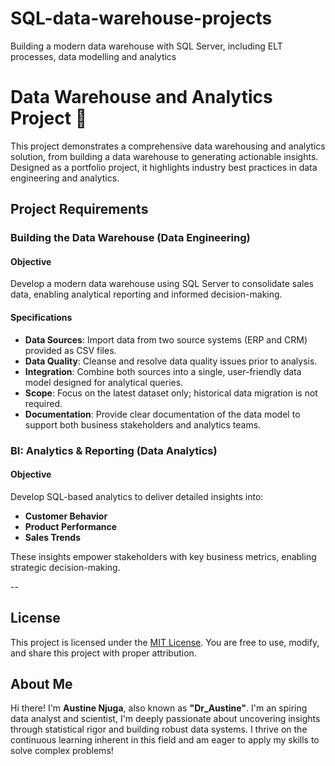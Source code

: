 # SQL-data-warehouse-projects
Building a modern data warehouse with SQL Server, including ELT processes, data modelling and analytics

# Data Warehouse and Analytics Project 🚀

This project demonstrates a comprehensive data warehousing and analytics solution, from building a data warehouse to generating actionable insights. Designed as a portfolio project, it highlights industry best practices in data engineering and analytics.

## Project Requirements

### Building the Data Warehouse (Data Engineering)

#### Objective
Develop a modern data warehouse using SQL Server to consolidate sales data, enabling analytical reporting and informed decision-making.

#### Specifications
* **Data Sources**: Import data from two source systems (ERP and CRM) provided as CSV files.
* **Data Quality**: Cleanse and resolve data quality issues prior to analysis.
* **Integration**: Combine both sources into a single, user-friendly data model designed for analytical queries.
* **Scope**: Focus on the latest dataset only; historical data migration is not required.
* **Documentation**: Provide clear documentation of the data model to support both business stakeholders and analytics teams.

### BI: Analytics & Reporting (Data Analytics)

#### Objective
Develop SQL-based analytics to deliver detailed insights into:

* **Customer Behavior**
* **Product Performance**
* **Sales Trends**

These insights empower stakeholders with key business metrics, enabling strategic decision-making.

--
## License

This project is licensed under the [MIT License](LICENSE). You are free to use, modify, and share this project with proper attribution.

## About Me

Hi there! I'm **Austine Njuga**, also known as **"Dr_Austine"**. I'm an spiring data analyst and scientist, I'm deeply passionate about uncovering insights through statistical rigor and building robust data systems. I thrive on the continuous learning inherent in this field and am eager to apply my skills to solve complex problems!

